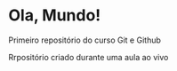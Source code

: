 # Ola, Mundo!
 Primeiro repositório do curso Git e  Github

 Rrpositório criado durante uma aula ao vivo
